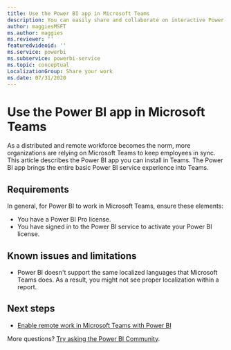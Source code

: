 ```yaml
---
title: Use the Power BI app in Microsoft Teams
description: You can easily share and collaborate on interactive Power BI content in Microsoft Teams channels and chats.
author: maggiesMSFT
ms.author: maggies
ms.reviewer: ''
featuredvideoid: ''
ms.service: powerbi
ms.subservice: powerbi-service
ms.topic: conceptual
LocalizationGroup: Share your work
ms.date: 07/31/2020
---
```


# Use the Power BI app in Microsoft Teams

As a distributed and remote workforce becomes the norm, more organizations are relying on Microsoft Teams to keep employees in sync. This article describes the Power BI app you can install in Teams. The Power BI app brings the entire basic Power BI service experience into Teams.

## Requirements

In general, for Power BI to work in Microsoft Teams, ensure these elements:

- You have a Power BI Pro license.
- You have signed in to the Power BI service to activate your Power BI license.


## Known issues and limitations

- Power BI doesn't support the same localized languages that Microsoft Teams does. As a result, you might not see proper localization within a report.

## Next steps

- [Enable remote work in Microsoft Teams with Power BI](service-collaborate-microsoft-teams.md)

More questions? [Try asking the Power BI Community](https://community.powerbi.com/).
